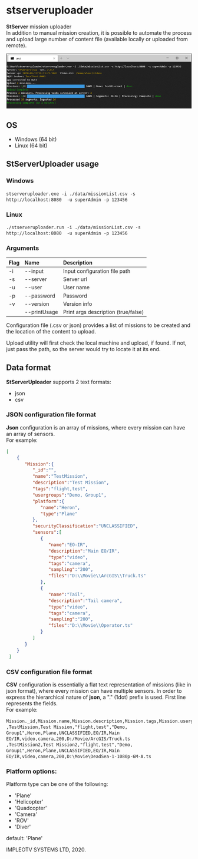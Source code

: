 # stserveruploader
**StServer** mission uploader  
In addition to manual mission creation, it is possible to automate the process and upload large number of content file (available locally or uploaded from remote).


![StServerUploader](./doc/stserveruloader.png)

## OS
- Windows (64 bit)
- Linux (64 bit)


## StServerUploader usage

### Windows

```
stserveruploader.exe -i ./data/missionList.csv -s http://localhost:8080  -u superAdmin -p 123456
```

### Linux

```
./stserveruploader.run -i ./data/missionList.csv -s http://localhost:8080  -u superAdmin -p 123456
```


### Arguments

| Flag     |      Name           | Description 								        	|
|:---------|:--------------------|:-----------------------------------------------------|
| -i       |  --input            | Input configuration file path                        |
| -s       |  --server           | Server url                                           |
| -u       |  --user             | User name                                            |
| -p       |  --password         | Password                                             |
| -v       |  --version          | Version info                                         |
|          |  --printUsage       | Print args description (true/false)                  |


Configuration file (.csv or json) provides a list of missions to be created and the location of the content to upload.

Upload utility will first check the local machine and upload, if found. If not, just pass the path, so the server would try to locate it at its end.

## Data format
**StServerUploader** supports 2 text formats:
- json
- csv

### JSON configuration file format
**Json** configuration is an array of missions, where every mission can have an array of sensors.  
For example:
```json
[
    {
       "Mission":{
          "_id":"",
          "name":"TestMission",
          "description":"Test Mission",
          "tags":"flight,test",
          "usergroups":"Demo, Group1",
          "platform":{
             "name":"Heron",
             "type":"Plane"
          },
          "securityClassification":"UNCLASSIFIED",
          "sensors":[
             {
                "name":"EO-IR",
                "description":"Main EO/IR",
                "type":"video",
                "tags":"camera",
                "sampling":"200",
                "files":"D:\\Movie\\ArcGIS\\Truck.ts"
             },
             {
                "name":"Tail",
                "description":"Tail camera",
                "type":"video",
                "tags":"camera",
                "sampling":"200",
                "files":"D:\\Movie\\Operator.ts"
             }
          ]
       }
    }
 ]
 ```

### CSV configuration file format
**CSV** configuration is essentially a flat text representation of missions (like in json format), where every mission can have multiple sensors. In order to express the hierarchical nature of **json**, a "." (1dot) prefix is used. First line represents the fields.  
For example:

```csv
Mission._id,Mission.name,Mission.description,Mission.tags,Mission.usergroups,Mission.platform.name,Mission.platform.type,Mission.securityClassification,Mission.sensors.0.name,Mission.sensors.0.description,Mission.sensors.0.type,Mission.sensors.0.tags,Mission.sensors.0.sampling,Mission.sensors.0.files
,TestMission,Test Mission,"flight,test","Demo, Group1",Heron,Plane,UNCLASSIFIED,EO/IR,Main EO/IR,video,camera,200,D:/Movie/ArcGIS/Truck.ts
,TestMission2,Test Mission2,"flight,test","Demo, Group1",Heron,Plane,UNCLASSIFIED,EO/IR,Main EO/IR,video,camera,200,D:\Movie\DeadSea-1-1080p-6M-A.ts
```

### Platform options:

Platform type can be one of the following:
- 'Plane'
- 'Helicopter'
- 'Quadcopter'
- 'Camera'
- 'ROV'
- 'Diver'

 default: 'Plane'




IMPLEOTV SYSTEMS LTD, 2020.